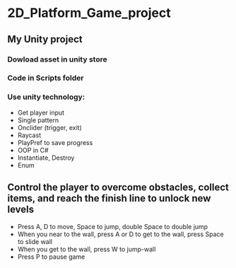 # 2D_Platform_Game_project
## My Unity project
### Dowload asset in unity store
### Code in Scripts folder
### Use unity technology: 
- Get player input
- Single pattern
- Onclider (trigger, exit)
- Raycast
- PlayPref to save progress
- OOP in C#
- Instantiate, Destroy
- Enum
## Control the player to overcome obstacles, collect items, and reach the finish line to unlock new levels 
- Press A, D to move, Space to jump, double Space to double jump 
- When you near to the wall, press A or D to get to the wall, press Space to slide wall 
- When you get to the wall, press W to jump-wall 
- Press P to pause game
